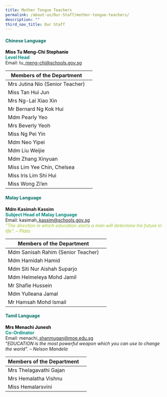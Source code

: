 ```yaml
---
title: Mother Tongue Teachers
permalink: /about-us/Our-Staff/mother-tongue-teachers/
description: ""
third_nav_title: Our Staff
---
```

#### <b style="color:#016C62;">Chinese Language </b>
<b style="color:black;">Miss Tu Meng-Chi Stephanie</b><br>
<b style="color:#038C7F;">Level Head</b><br>
Email: tu\_meng-chi@schools.gov.sg<br>


|Members of the Department |  |
| -------- | -------- | 
|Mrs Jutina Nio (Senior Teacher)|  | 
|Miss Tan Hui Jun|
|Mrs Ng-Lai Xiao Xin|
|Mr Bernard Ng Kok Hui|
|Mdm Pearly Yeo
|Mrs Beverly Yeoh
|Miss Ng Pei Yin
|Mdm Neo Yipei
|Mdm Liu Weijie
|Mdm Zhang Xinyuan
|Miss Lim Yee Chin, Chelsea
|Miss Iris Lim Shi Hui
|Miss Wong Zi’en

#### <b style="color:#016C62;">Malay Language </b>
**Mdm Kasimah Kassim**<br>
<b style="color:#038C7F;">Subject Head of Malay Language</b><br>
Email: kasimah\_kassim@schools.gov.sg<br>
<i style="color:#9FC131;">"The direction in which education starts a man will determine his future in life". – Plato</i>

|Members of the Department |  |
| -------- | -------- | 
|Mdm Sanisah Rahim (Senior Teacher)|
|Mdm Hamidah Hamid|
|Mdm Siti Nur Aishah Suparjo|
|Mdm Helmeleya Mohd Jamil|
|Mr Shafie Hussein|
|Mdm Yulleana Jamal|
|Mr Hamsah Mohd Ismail|

#### <b style="color:#016C62;">Tamil Language </b>
<b style="color:black;">Mrs Menachi Junesh</b><br>
<b style="color:#038C7F;">Co-Ordinator</b><br>
Email: menachi\_shanmugan@moe.edu.sg<br>
*"EDUCATION is the most powerful weapon which you can use to change the world". – Nelson Mandela*

|Members of the Department |  |
| -------- | -------- | 
|Mrs Thelagavathi Gajan|
|Mrs Hemalatha Vishnu|
|Miss Hemalarsvini|